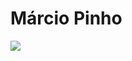 # Márcio Pinho
<!--
**marciopinho/marciopinho** is a ✨ _special_ ✨ repository because its `README.md` (this file) appears on your GitHub profile.

Here are some ideas to get you started:

- 🔭 I’m currently working on ...
- 🌱 I’m currently learning ...
- 👯 I’m looking to collaborate on ...
- 🤔 I’m looking for help with ...
- 💬 Ask me about ...
- 📫 How to reach me: ...
- 😄 Pronouns: ...
- ⚡ Fun fact: ...

[![Márcio's GitHub stats](https://github-readme-stats.vercel.app/api?username=marciopinho)](https://github.com/marciopinho/github-readme-stats)
-->

<picture>
<source 
  srcset="https://github-readme-stats.vercel.app/api?username=marciopinho&show_icons=true&theme=dark"
  media="(prefers-color-scheme: dark)"
/>
<source
  srcset="https://github-readme-stats.vercel.app/api?username=marciopinho&show_icons=true"
  media="(prefers-color-scheme: light), (prefers-color-scheme: no-preference)"
/>
<img src="https://github-readme-stats.vercel.app/api?username=marciopinho&show_icons=true" />
</picture>
